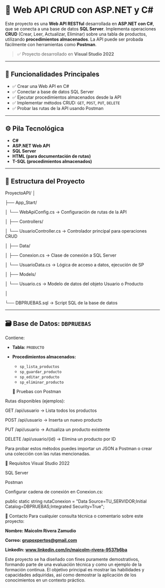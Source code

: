 # 📡 Web API CRUD con ASP.NET y C#

Este proyecto es una **Web API RESTful** desarrollada en **ASP.NET con C#**, que se conecta a una base de datos **SQL Server**. Implementa operaciones **CRUD** (Crear, Leer, Actualizar, Eliminar) sobre una tabla de productos, utilizando **procedimientos almacenados**. La API puede ser probada fácilmente con herramientas como **Postman**.

> ✅ Proyecto desarrollado en **Visual Studio 2022**

---

## 🎯 Funcionalidades Principales

- ✅ Crear una Web API en C#
- ✅ Conectar a base de datos SQL Server
- ✅ Ejecutar procedimientos almacenados desde la API
- ✅ Implementar métodos CRUD: `GET`, `POST`, `PUT`, `DELETE`
- ✅ Probar las rutas de la API usando Postman

---

## ⚙️ Pila Tecnológica

- **C#**
- **ASP.NET Web API**
- **SQL Server**
- **HTML (para documentación de rutas)**
- **T-SQL (procedimientos almacenados)**

---

## 🧱 Estructura del Proyecto

ProyectoAPI/
│

├── App_Start/

│ └── WebApiConfig.cs → Configuración de rutas de la API

│
├── Controllers/

│ └── UsuarioController.cs → Controlador principal para operaciones CRUD

│
├── Data/

│ ├── Conexion.cs → Clase de conexión a SQL Server

│ └── UsuarioData.cs → Lógica de acceso a datos, ejecución de SP

│
├── Models/

│ └── Usuario.cs → Modelo de datos del objeto Usuario o Producto

│

└── DBPRUEBAS.sql → Script SQL de la base de datos

---

## 🗃️ Base de Datos: `DBPRUEBAS`

Contiene:

- **Tabla:** `PRODUCTO`
- **Procedimientos almacenados:**
  - `sp_lista_productos`
  - `sp_guardar_producto`
  - `sp_editar_producto`
  - `sp_eliminar_producto`
 

  🧪 Pruebas con Postman
  
Rutas disponibles (ejemplos):

GET /api/usuario → Lista todos los productos

POST /api/usuario → Inserta un nuevo producto

PUT /api/usuario → Actualiza un producto existente

DELETE /api/usuario/{id} → Elimina un producto por ID

Para probar estos métodos puedes importar un JSON a Postman o crear una colección con las rutas mencionadas.

🚀 Requisitos
Visual Studio 2022

SQL Server

Postman

Configurar cadena de conexión en Conexion.cs:

public static string rutaConexion = "Data Source=TU_SERVIDOR;Initial Catalog=DBPRUEBAS;Integrated Security=True";

🤝 Contacto
Para cualquier consulta técnica o comentario sobre este proyecto:

**Nombre: Maicolm Rivera Zamudio**

**Correo: grupoxpertos@gmail.com**

**LinkedIn: www.linkedin.com/in/maicolm-rivera-9537b6ba**


Este proyecto se ha diseñado con fines puramente demostrativos, formando parte de una evaluación técnica y como un ejemplo de la formación continua. El objetivo principal es mostrar las habilidades y capacidades adquiridas, así como demostrar la aplicación de los conocimientos en un contexto práctico. 
